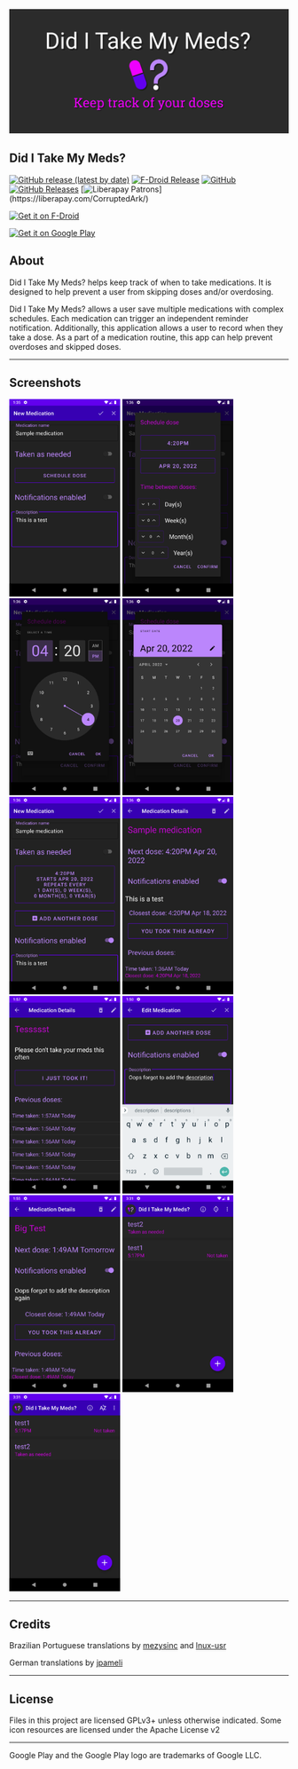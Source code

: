 <img src="fastlane/metadata/android/en-US/images/featureGraphic.png" alt="Banner" width="600" />

## Did I Take My Meds?

[![GitHub release (latest by date)](https://img.shields.io/github/v/release/CorruptedArk/did-i-take-my-meds)](https://github.com/CorruptedArk/did-i-take-my-meds/releases)
[![F-Droid Release](https://img.shields.io/f-droid/v/dev.corruptedark.diditakemymeds)](https://f-droid.org/en/packages/dev.corruptedark.diditakemymeds/)
[![GitHub](https://img.shields.io/github/license/CorruptedArk/did-i-take-my-meds)](https://github.com/CorruptedArk/did-i-take-my-meds/blob/master/LICENSE)
[![GitHub Releases](https://img.shields.io/github/downloads/CorruptedArk/did-i-take-my-meds/latest/total)](https://github.com/CorruptedArk/did-i-take-my-meds/releases)
[![Liberapay Patrons](https://img.shields.io/liberapay/patrons/CorruptedArk.svg?logo=liberapay")](https://liberapay.com/CorruptedArk/)


[<img src="https://fdroid.gitlab.io/artwork/badge/get-it-on.png" alt="Get it on F-Droid" height="90">](https://f-droid.org/packages/dev.corruptedark.diditakemymeds)

<a href='https://play.google.com/store/apps/details?id=dev.corruptedark.diditakemymeds&pcampaignid=pcampaignidMKT-Other-global-all-co-prtnr-py-PartBadge-Mar2515-1'><img alt='Get it on Google Play' height=90 src='https://play.google.com/intl/en_us/badges/static/images/badges/en_badge_web_generic.png'/></a>

## About

Did I Take My Meds? helps keep track of when to take medications. It is designed to help prevent a user from skipping doses and/or overdosing.

Did I Take My Meds? allows a user save multiple medications with complex schedules. Each medication can trigger an independent reminder notification. Additionally, this application allows a user to record when they take a dose. As a part of a medication routine, this app can help prevent overdoses and skipped doses.

---

## Screenshots
<img src="fastlane/metadata/android/en-US/images/phoneScreenshots/01.png" width="200" />
<img src="fastlane/metadata/android/en-US/images/phoneScreenshots/02.png" width="200" />
<img src="fastlane/metadata/android/en-US/images/phoneScreenshots/03.png" width="200" />
<img src="fastlane/metadata/android/en-US/images/phoneScreenshots/04.png" width="200" />
<img src="fastlane/metadata/android/en-US/images/phoneScreenshots/05.png" width="200" />
<img src="fastlane/metadata/android/en-US/images/phoneScreenshots/06.png" width="200" />
<img src="fastlane/metadata/android/en-US/images/phoneScreenshots/07.png" width="200" />
<img src="fastlane/metadata/android/en-US/images/phoneScreenshots/08.png" width="200" />
<img src="fastlane/metadata/android/en-US/images/phoneScreenshots/09.png" width="200" />
<img src="fastlane/metadata/android/en-US/images/phoneScreenshots/12.png" width="200" />
<img src="fastlane/metadata/android/en-US/images/phoneScreenshots/13.png" width="200" />

---
## Credits
Brazilian Portuguese translations by [mezysinc](https://github.com/mezysinc) and [lnux-usr](https://github.com/lnux-usr)

German translations by [jpameli](https://github.com/jpameli)

---

## License
Files in this project are licensed GPLv3+ unless otherwise indicated. Some icon resources are licensed under the Apache License v2

---
Google Play and the Google Play logo are trademarks of Google LLC.
